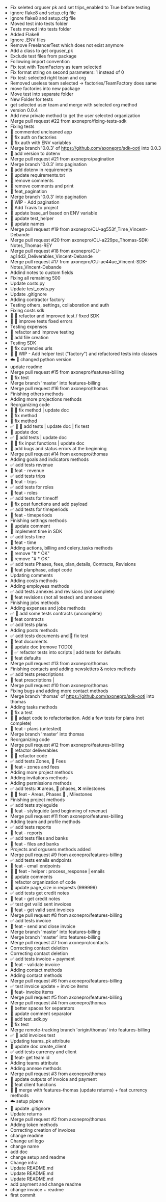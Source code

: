 - Fix seleted orguser pk and set trips_enabled to True before testing
- ignore flake8 and setup.cfg file
- ignore flake8 and setup.cfg file
- Moved test into tests folder
- Tests moved into tests folder
- Added Flake8
- Ignore .ENV files
- Remove FreelancerTest which does not exist anymore
- Add a class to get orguser_pk
- Exclude test files from package
- Following import convention
- Fix test with TeamFactory as team selected
- Fix format string on second parameters: 1 instead of 0
- Fix test: selected right team and org
- Removed useless team selected -> factories/TeamFactory does same
- move factories into new package
- Move test into separate folder
- New Folder for tests
- get selected user team and merge with selected org method
- version 0.0.4
- Add new private method to get the user selected organization
- Merge pull request #22 from axonepro/fixing-tests-sdk
- Fixing tests
- :memo: commented uncleaned app
- :hammer: fix auth on factories
- :hammer: fix auth with ENV variables
- Merge branch '0.0.3' of https://github.com/axonepro/sdk-ooti into 0.0.3
- :pushpin: add version to dotenv
- Merge pull request #21 from axonepro/pagination
- Merge branch '0.0.3' into pagination
- :memo: add dotenv in requirements
- :memo: update requirements.txt
- :memo: remove comments
- :memo: remove comments and print
- :rocket: feat_pagination
- Merge branch '0.0.3' into pagination
- :construction: WIP - Add pagination
- :construction_worker: Add Travis to project
- :see_no_evil: update base_url based on ENV variable
- :memo: update test_helper
- :memo: update names
- Merge pull request #19 from axonepro/CU-ag553f_Time_Vincent-Debande
- Merge pull request #20 from axonepro/CU-a229pe_Thomas-SDK-Notes_Thomas-REY
- Merge pull request #18 from axonepro/CU-ag14d3_Deliverables_Vincent-Debande
- Merge pull request #17 from axonepro/CU-ae44ue_Vincent-SDK-Notes_Vincent-Debande
- Addind notes to custom fields
- Fixing all remaining 500
- Update costs.py
- Update test_costs.py
- Update .gitignore
- Adding contractor factory
- Testing others, settings, collaboration and auth
- Fixing costs sdk
- :rocket: :art: refactor and improved test / fixed SDK
- :rocket: :art: improve tests fixed errors
- Testing expenses
- :art: refactor and improve testing
- :rocket: add file creation
- Testing SDK
- :hammer: fix currencies urls
- :construction: :art: WIP - Add helper test ("factory") and refactored tests into classes
- :cloud: :memo: changed python version
- update readme
- Merge pull request #15 from axonepro/features-billing
- :hammer: fix test
- Merge branch 'master' into features-billing
- Merge pull request #16 from axonepro/thomas
- Finishing others methods
- Adding more projections methods
- Reorganizing code
- :hammer: :memo: fix method | update doc
- :hammer: fix method
- :hammer: fix method
- :white_check_mark: :memo: :hammer: add tests | update doc | fix test
- :memo: update doc
- :white_check_mark: :memo: add tests | update doc
- :hammer: :memo:  fix input functions  | update doc
- :memo: add bugs and status errors at the beginning
- Merge pull request #14 from axonepro/thomas
- Adding goals and indicators methods
- :white_check_mark: add tests revenue
- :rocket: feat - revenue
- :white_check_mark: add tests trips
- :rocket: feat - trips
- :white_check_mark: add tests for roles
- :rocket: feat - roles
- :white_check_mark: add tests for timeoff
- :hammer: fix post functions and add payload
- :white_check_mark: add tests for timeperiods
- :rocket: feat - timeperiods
- Finishing settings methods
- :memo: update comment
- :rocket: implement time in SDK
- :white_check_mark: add tests time
- :rocket: feat - time
- Adding actions, billing and celery_tasks methods
- :memo: remove "# * OK"
- :memo: remove "# * OK"
- :white_check_mark: add tests Phases, fees, plan_details, Contracts, Revisions
- :rocket: feat planphase, adapt code
- Updating comments
- Adding costs methods
- Adding employees methods
- :white_check_mark: add tests annexes and revisions (not complete)
- :rocket: feat revisions (not all tested) and annexes
- Finishing jobs methods
- Adding expenses and jobs methods
- :white_check_mark: :construction: add some tests contracts (uncomplete)
- :rocket: feat contracts
- :white_check_mark: add tests plans
- Adding posts methods
- :white_check_mark: add tests documents and :hammer: fix test
- :rocket: feat documents
- :memo: update doc (remove TODO)
- :art: :white_check_mark: refactor tests into scripts | add tests for defaults
- :rocket: feat defaults
- Merge pull request #13 from axonepro/thomas
- Finishing contacts and adding newsletters & notes methods
- :white_check_mark: add tests prescriptions
- :rocket: feat prescriptions |
- Merge pull request #10 from axonepro/thomas
- Fixing bugs and adding more contact methods
- Merge branch 'thomas' of https://github.com/axonepro/sdk-ooti into thomas
- Adding tasks methods
- :hammer: fix a test
- :art: :construction: adapt code to refactorisation. Add a few tests for plans (not complete)
- :rocket: feat - plans (untested)
- Merge branch 'master' into thomas
- Reorganizing code
- Merge pull request #12 from axonepro/features-billing
- :art: refactor deliverables
- :art: :construction: refactor code
- :white_check_mark: add tests Zones, :construction:  Fees
- :rocket: feat - zones and fees
- Adding more project methods
- Adding invitations methods
- Adding permissions methods
- :white_check_mark: add tests: :x: areas, :construction: phases, :x: milestones
- :rocket: :construction: feat - Areas, Phases :construction: , Milestones
- Finishing project methods
- :white_check_mark: add tests styleguide
- :rocket: feat - styleguide (and beginning of revenue)
- Merge pull request #11 from axonepro/features-billing
- Adding team and profile methods
- :white_check_mark: add tests reports
- :rocket: feat - reports
- :white_check_mark: add tests files and banks
- :rocket: feat - files and banks
- Projects and orgusers methods added
- Merge pull request #9 from axonepro/features-billing
- :white_check_mark: add tests emails endpoints
- :rocket: feat - email endpoints
- :rocket: :construction: feat - helper : process_response | emails
- :memo: update comments
- :art: refactor organization of code
- :memo: update page_size in requests (999999)
- :white_check_mark: add tests get credit notes
- :rocket: feat - get credit notes
- :white_check_mark:  test get valid sent invoices
- :rocket: feat - get valid sent invoices
- Merge pull request #8 from axonepro/features-billing
- :white_check_mark: add tests invoice
- :rocket: feat - send and close invoice
- Merge branch 'master' into features-billing
- Merge branch 'master' into features-billing
- Merge pull request #7 from axonepro/contacts
- Correcting contact deletion
- Correcting contact deletion
- :white_check_mark: add tests invoice + payment
- :rocket: feat - validate invoice
- Adding contact methods
- Adding contact methods
- Merge pull request #6 from axonepro/features-billing
- :white_check_mark: test invoice update + invoice items
- :rocket: feat- invoice items
- Merge pull request #5 from axonepro/features-billing
- Merge pull request #4 from axonepro/thomas
- :memo: better spaces for separators
- :memo: update comment separator
- :see_no_evil: add test_sdk.py
- :hammer: fix test
- Merge remote-tracking branch 'origin/thomas' into features-billing
- :white_check_mark: :construction:  add invoices test
- Updating teams_pk attribute
- :memo: update doc create_client
- :white_check_mark: add tests currency and client
- :rocket: feat- get team id
- Adding teams attribute
- Adding annexe methods
- Merge pull request #3 from axonepro/thomas
- :memo: update outputs of invoice and payment
- :rocket: feat client functions
- :twisted_rightwards_arrows: :rocket: merge with features-thomas (update returns) + feat currency methods
- :cloud: setup pipenv
- :see_no_evil: update .gitignore
- Update returns
- Merge pull request #2 from axonepro/thomas
- Adding token methods
- Correcting creation of invoices
- change readme
- Change url logo
- change name
- add doc
- change setup and readme
- Change infra
- Update README.md
- Update README.md
- Update README.md
- add payment and change readme
- change invoice + readme
- first commit
